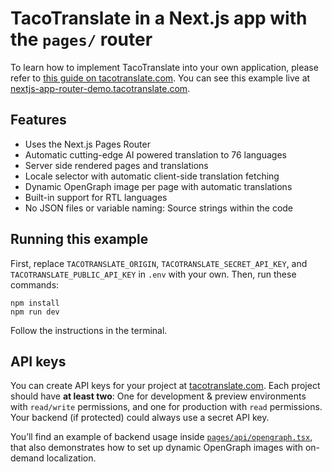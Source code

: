 # TacoTranslate in a Next.js app with the `pages/` router

To learn how to implement TacoTranslate into your own application, please refer to [this guide on tacotranslate.com](https://tacotranslate.com/blog/how-to-implement-internationalization-in-a-nextjs-application-thats-using-the-pages-router). You can see this example live at [nextjs-app-router-demo.tacotranslate.com](https://nextjs-pages-router-demo.tacotranslate.com). 

## Features

- Uses the Next.js Pages Router
- Automatic cutting-edge AI powered translation to 76 languages
- Server side rendered pages and translations
- Locale selector with automatic client-side translation fetching
- Dynamic OpenGraph image per page with automatic translations
- Built-in support for RTL languages
- No JSON files or variable naming: Source strings within the code

## Running this example

First, replace `TACOTRANSLATE_ORIGIN`, `TACOTRANSLATE_SECRET_API_KEY`, and `TACOTRANSLATE_PUBLIC_API_KEY` in `.env` with your own. Then, run these commands:

```
npm install
npm run dev
```

Follow the instructions in the terminal.

## API keys

You can create API keys for your project at [tacotranslate.com](https://tacotranslate.com/). Each project should have **at least two**: One for development & preview environments with `read/write` permissions, and one for production with `read` permissions. Your backend (if protected) could always use a secret API key.

You’ll find an example of backend usage inside [`pages/api/opengraph.tsx`](/pages/api/opengraph.tsx), that also demonstrates how to set up dynamic OpenGraph images with on-demand localization.
